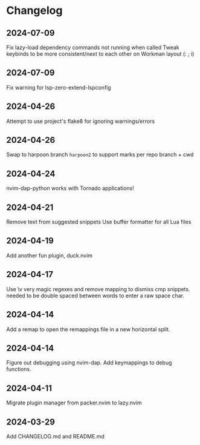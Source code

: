 # Changelog

## 2024-07-09

Fix lazy-load dependency commands not running when called
Tweak keybinds to be more consistent/next to each other on Workman layout (: ; i)

## 2024-07-09

Fix warning for lsp-zero-extend-lspconfig

## 2024-04-26

Attempt to use project's flake8 for ignoring warnings/errors

## 2024-04-26

Swap to harpoon branch `harpoon2` to support marks per repo branch + cwd

## 2024-04-24

nvim-dap-python works with Tornado applications!

## 2024-04-21

Remove text from suggested snippets
Use buffer formatter for all Lua files

## 2024-04-19

Add another fun plugin, duck.nvim

## 2024-04-17

Use \v very magic regexes and remove <Space> mapping to dismiss cmp snippets.
<Space> needed to be double spaced between words to enter a raw space char.

## 2024-04-14

Add a remap to open the remappings file in a new horizontal split.

## 2024-04-14

Figure out debugging using nvim-dap. Add keymappings to debug functions.

## 2024-04-11

Migrate plugin manager from packer.nvim to lazy.nvim

## 2024-03-29

Add CHANGELOG.md and README.md
